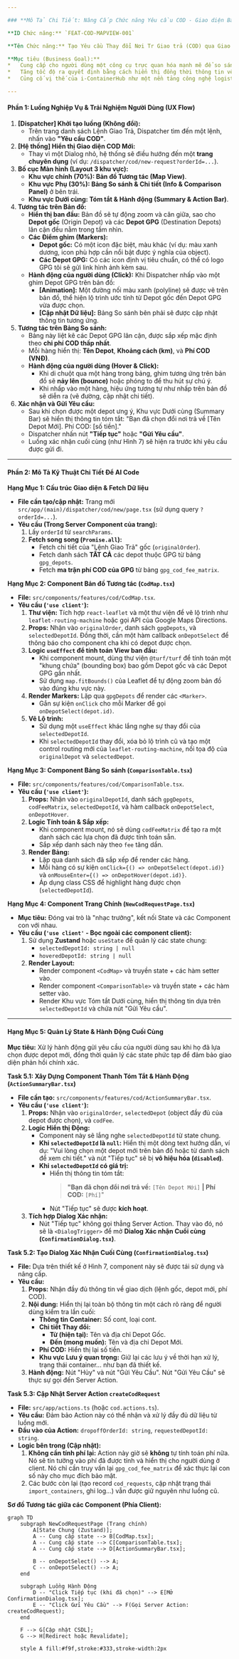 ```yaml
---

### **Mô Tả Chi Tiết: Nâng Cấp Chức năng Yêu cầu COD - Giao diện Bản đồ**

**ID Chức năng:** `FEAT-COD-MAPVIEW-001`

**Tên Chức năng:** Tạo Yêu cầu Thay đổi Nơi Tr Giao trả (COD) qua Giao diện Bản đồ Tương tác.

**Mục tiêu (Business Goal):**
*   Cung cấp cho người dùng một công cụ trực quan hóa mạnh mẽ để so sánh và lựa chọn depot trả hàng mới tối ưu nhất.
*   Tăng tốc độ ra quyết định bằng cách hiển thị đồng thời thông tin về vị trí, lộ trình và chi phí.
*   Củng cố vị thế của i-ContainerHub như một nền tảng công nghệ logistics hiện đại, tập trung vào trải nghiệm người dùng.

---
```


#### **Phần 1: Luồng Nghiệp Vụ & Trải Nghiệm Người Dùng (UX Flow)**

1.  **[Dispatcher] Khởi tạo luồng (Không đổi):**
    *   Trên trang danh sách Lệnh Giao Trả, Dispatcher tìm đến một lệnh, nhấn vào **"Yêu cầu COD"**.
2.  **[Hệ thống] Hiển thị Giao diện COD Mới:**
    *   Thay vì một Dialog nhỏ, hệ thống sẽ điều hướng đến một **trang chuyên dụng** (ví dụ: `/dispatcher/cod/new-request?orderId=...`).
3.  **Bố cục Màn hình (Layout 3 khu vực):**
    *   **Khu vực chính (70%): Bản đồ Tương tác (Map View)**.
    *   **Khu vực Phụ (30%): Bảng So sánh & Chi tiết (Info & Comparison Panel)** ở bên trái.
    *   **Khu vực Dưới cùng: Tóm tắt & Hành động (Summary & Action Bar)**.
4.  **Tương tác trên Bản đồ:**
    *   **Hiển thị ban đầu:** Bản đồ sẽ tự động zoom và căn giữa, sao cho **Depot gốc** (Origin Depot) và các **Depot GPG** (Destination Depots) lân cận đều nằm trong tầm nhìn.
    *   **Các Điểm ghim (Markers):**
        *   **Depot gốc:** Có một icon đặc biệt, màu khác (ví dụ: màu xanh dương, icon phù hợp cần nổi bật được ý nghĩa của object).
        *   **Các Depot GPG:** Có các icon định vị tiêu chuẩn, có thể có logo GPG tôi sẽ gửi link hình ảnh kèm sau.
    *   **Hành động của người dùng (Click):** Khi Dispatcher nhấp vào một ghim Depot GPG trên bản đồ:
        *   **[Animation]:** Một đường nối màu xanh (polyline) sẽ được vẽ trên bản đồ, thể hiện lộ trình ước tính từ Depot gốc đến Depot GPG vừa được chọn.
        *   **[Cập nhật Dữ liệu]:** Bảng So sánh bên phải sẽ được cập nhật thông tin tương ứng.
5.  **Tương tác trên Bảng So sánh:**
    *   Bảng này liệt kê các Depot GPG lân cận, được sắp xếp mặc định theo **chi phí COD thấp nhất**.
    *   Mỗi hàng hiển thị: **Tên Depot**, **Khoảng cách (km)**, và **Phí COD (VNĐ)**.
    *   **Hành động của người dùng (Hover & Click):**
        *   Khi di chuột qua một hàng trong bảng, ghim tương ứng trên bản đồ sẽ **nảy lên (bounce)** hoặc phóng to để thu hút sự chú ý.
        *   Khi nhấp vào một hàng, hiệu ứng tương tự như nhấp trên bản đồ sẽ diễn ra (vẽ đường, cập nhật chi tiết).
6.  **Xác nhận và Gửi Yêu cầu:**
    *   Sau khi chọn được một depot ưng ý, Khu vực Dưới cùng (Summary Bar) sẽ hiển thị thông tin tóm tắt: "Bạn đã chọn đổi nơi trả về [Tên Depot Mới]. Phí COD: [số tiền]."
    *   Dispatcher nhấn nút **"Tiếp tục"** hoặc **"Gửi Yêu cầu"**.
    *   Luồng xác nhận cuối cùng (như Hình 7) sẽ hiện ra trước khi yêu cầu được gửi đi.

---

#### **Phần 2: Mô Tả Kỹ Thuật Chi Tiết Để AI Code**

**Hạng Mục 1: Cấu trúc Giao diện & Fetch Dữ liệu**

*   **File cần tạo/cập nhật:** Trang mới `src/app/(main)/dispatcher/cod/new/page.tsx` (sử dụng query `?orderId=...`).
*   **Yêu cầu (Trong Server Component của trang):**
    1.  Lấy `orderId` từ `searchParams`.
    2.  **Fetch song song (`Promise.all`):**
        *   Fetch chi tiết của "Lệnh Giao Trả" gốc (`originalOrder`).
        *   Fetch danh sách **TẤT CẢ** các depot thuộc GPG từ bảng `gpg_depots`.
        *   Fetch **ma trận phí COD của GPG** từ bảng `gpg_cod_fee_matrix`.

**Hạng Mục 2: Component Bản đồ Tương tác (`CodMap.tsx`)**

*   **File:** `src/components/features/cod/CodMap.tsx`.
*   **Yêu cầu (`'use client'`):**
    1.  **Thư viện:** Tích hợp `react-leaflet` và một thư viện để vẽ lộ trình như `leaflet-routing-machine` hoặc gọi API của Google Maps Directions.
    2.  **Props:** Nhận vào `originalOrder`, danh sách `gpgDepots`, và `selectedDepotId`. Đồng thời, cần một hàm callback `onDepotSelect` để thông báo cho component cha khi có depot được chọn.
    3.  **Logic `useEffect` để tính toán View ban đầu:**
        *   Khi component mount, dùng thư viện `@turf/turf` để tính toán một "khung chứa" (bounding box) bao gồm Depot gốc và các Depot GPG gần nhất.
        *   Sử dụng `map.fitBounds()` của Leaflet để tự động zoom bản đồ vào đúng khu vực này.
    4.  **Render Markers:** Lặp qua `gpgDepots` để render các `<Marker>`.
        *   Gắn sự kiện `onClick` cho mỗi Marker để gọi `onDepotSelect(depot.id)`.
    5.  **Vẽ Lộ trình:**
        *   Sử dụng một `useEffect` khác lắng nghe sự thay đổi của `selectedDepotId`.
        *   Khi `selectedDepotId` thay đổi, xóa bỏ lộ trình cũ và tạo một control routing mới của `leaflet-routing-machine`, nối tọa độ của `originalDepot` và `selectedDepot`.

**Hạng Mục 3: Component Bảng So sánh (`ComparisonTable.tsx`)**

*   **File:** `src/components/features/cod/ComparisonTable.tsx`.
*   **Yêu cầu (`'use client'`):**
    1.  **Props:** Nhận vào `originalDepotId`, danh sách `gpgDepots`, `codFeeMatrix`, `selectedDepotId`, và hàm callback `onDepotSelect`, `onDepotHover`.
    2.  **Logic Tính toán & Sắp xếp:**
        *   Khi component mount, nó sẽ dùng `codFeeMatrix` để tạo ra một danh sách các lựa chọn đã được tính toán sẵn.
        *   Sắp xếp danh sách này theo `fee` tăng dần.
    3.  **Render Bảng:**
        *   Lặp qua danh sách đã sắp xếp để render các hàng.
        *   Mỗi hàng có sự kiện `onClick={() => onDepotSelect(depot.id)}` và `onMouseEnter={() => onDepotHover(depot.id)}`.
        *   Áp dụng class CSS để highlight hàng được chọn (`selectedDepotId`).

**Hạng Mục 4: Component Trang Chính (`NewCodRequestPage.tsx`)**

*   **Mục tiêu:** Đóng vai trò là "nhạc trưởng", kết nối State và các Component con với nhau.
*   **Yêu cầu (`'use client'` - Bọc ngoài các component client):**
    1.  Sử dụng **Zustand** hoặc `useState` để quản lý các state chung:
        *   `selectedDepotId: string | null`
        *   `hoveredDepotId: string | null`
    2.  **Render Layout:**
        *   Render component `<CodMap>` và truyền state + các hàm setter vào.
        *   Render component `<ComparisonTable>` và truyền state + các hàm setter vào.
        *   Render Khu vực Tóm tắt Dưới cùng, hiển thị thông tin dựa trên `selectedDepotId` và chứa nút "Gửi Yêu cầu".

---

#### **Hạng Mục 5: Quản Lý State & Hành Động Cuối Cùng**

**Mục tiêu:** Xử lý hành động gửi yêu cầu của người dùng sau khi họ đã lựa chọn được depot mới, đồng thời quản lý các state phức tạp để đảm bảo giao diện phản hồi chính xác.

**Task 5.1: Xây Dựng Component Thanh Tóm Tắt & Hành Động (`ActionSummaryBar.tsx`)**

*   **File cần tạo:** `src/components/features/cod/ActionSummaryBar.tsx`.
*   **Yêu cầu (`'use client'`):**
    1.  **Props:** Nhận vào `originalOrder`, `selectedDepot` (object đầy đủ của depot được chọn), và `codFee`.
    2.  **Logic Hiển thị Động:**
        *   Component này sẽ lắng nghe `selectedDepotId` từ state chung.
        *   **Khi `selectedDepotId` là `null`:** Hiển thị một dòng text hướng dẫn, ví dụ: "Vui lòng chọn một depot mới trên bản đồ hoặc từ danh sách để xem chi tiết." và nút "Tiếp tục" sẽ bị **vô hiệu hóa (`disabled`)**.
        *   **Khi `selectedDepotId` có giá trị:**
            *   Hiển thị thông tin tóm tắt:
                > **"Bạn đã chọn đổi nơi trả về:** `[Tên Depot Mới]` **| Phí COD:** `[Phí]`"
            *   Nút "Tiếp tục" sẽ được **kích hoạt**.
    3.  **Tích hợp Dialog Xác nhận:**
        *   Nút "Tiếp tục" không gọi thẳng Server Action. Thay vào đó, nó sẽ là `<DialogTrigger>` để mở **Dialog Xác nhận Cuối cùng (`ConfirmationDialog.tsx`)**.

**Task 5.2: Tạo Dialog Xác Nhận Cuối Cùng (`ConfirmationDialog.tsx`)**

*   **File:** Dựa trên thiết kế ở Hình 7, component này sẽ được tái sử dụng và nâng cấp.
*   **Yêu cầu:**
    1.  **Props:** Nhận đầy đủ thông tin về giao dịch (lệnh gốc, depot mới, phí COD).
    2.  **Nội dung:** Hiển thị lại toàn bộ thông tin một cách rõ ràng để người dùng kiểm tra lần cuối:
        *   **Thông tin Container:** Số cont, loại cont.
        *   **Chi tiết Thay đổi:**
            *   **Từ (hiện tại):** Tên và địa chỉ Depot Gốc.
            *   **Đến (mong muốn):** Tên và địa chỉ Depot Mới.
        *   **Phí COD:** Hiển thị lại số tiền.
        *   **Khu vực Lưu ý quan trọng:** Giữ lại các lưu ý về thời hạn xử lý, trạng thái container... như bạn đã thiết kế.
    3.  **Hành động:** Nút "Hủy" và nút "Gửi Yêu Cầu". Nút "Gửi Yêu Cầu" sẽ thực sự gọi đến Server Action.

**Task 5.3: Cập Nhật Server Action `createCodRequest`**

*   **File:** `src/app/actions.ts` (hoặc `cod.actions.ts`).
*   **Yêu cầu:** Đảm bảo Action này có thể nhận và xử lý đầy đủ dữ liệu từ luồng mới.
*   **Đầu vào của Action:** `dropoffOrderId: string`, `requestedDepotId: string`.
*   **Logic bên trong (Cập nhật):**
    1.  **Không cần tính phí lại:** Action này giờ sẽ **không** tự tính toán phí nữa. Nó sẽ tin tưởng vào phí đã được tính và hiển thị cho người dùng ở client. Nó chỉ cần truy vấn lại `gpg_cod_fee_matrix` để xác thực lại con số này cho mục đích bảo mật.
    2.  Các bước còn lại (tạo record `cod_requests`, cập nhật trạng thái `import_containers`, ghi log...) vẫn được giữ nguyên như luồng cũ.

**Sơ đồ Tương tác giữa các Component (Phía Client):**

```mermaid
graph TD
    subgraph NewCodRequestPage (Trang chính)
        A[State Chung (Zustand)];
        A -- Cung cấp state --> B[CodMap.tsx];
        A -- Cung cấp state --> C[ComparisonTable.tsx];
        A -- Cung cấp state --> D[ActionSummaryBar.tsx];

        B -- onDepotSelect() --> A;
        C -- onDepotSelect() --> A;
    end

    subgraph Luồng Hành Động
        D -- "Click Tiếp tục (khi đã chọn)" --> E[Mở ConfirmationDialog.tsx];
        E -- "Click Gửi Yêu Cầu" --> F(Gọi Server Action: createCodRequest);
    end

    F --> G[Cập nhật CSDL];
    G --> H[Redirect hoặc Revalidate];

    style A fill:#f9f,stroke:#333,stroke-width:2px
```
